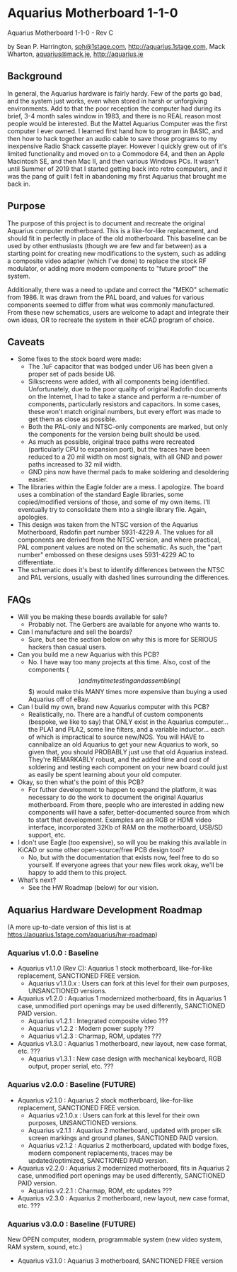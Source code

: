 # Aquarius Motherboard 1-1-0
Aquarius Motherboard 1-1-0 - Rev C

by Sean P. Harrington, sph@1stage.com, http://aquarius.1stage.com, Mack Wharton, aquarius@mack.je, http://aquarius.je
 
## Background
In general, the Aquarius hardware is fairly hardy. Few of the parts go bad, and the system just works, even when stored in harsh or unforgiving environments. Add to that the poor reception the computer had during its brief, 3-4 month sales window in 1983, and there is no REAL reason most people would be interested. But the Mattel Aquarius Computer was the first computer I ever owned. I learned first hand how to program in BASIC, and then how to hack together an audio cable to save those programs to my inexpensive Radio Shack cassette player. However I quickly grew out of it's limited functionality and moved on to a Commodore 64, and then an Apple Macintosh SE, and then Mac II, and then various Windows PCs. It wasn't until Summer of 2019 that I started getting back into retro computers, and it was the pang of guilt I felt in abandoning my first Aquarius that brought me back in.

## Purpose
The purpose of this project is to document and recreate the original Aquarius computer motherboard. This is a like-for-like replacement, and should fit in perfectly in place of the old motherboard. This baseline can be used by other enthusiasts (though we are few and far between) as a starting point for creating new modifications to the system, such as adding a composite video adapter (which I've done) to replace the stock RF modulator, or adding more modern components to "future proof" the system.

Additionally, there was a need to update and correct the "MEKO" schematic from 1986. It was drawn from the PAL board, and values for various components seemed to differ from what was commonly manufactured. From these new schematics, users are welcome to adapt and integrate their own ideas, OR to recreate the system in their eCAD program of choice.

## Caveats
* Some fixes to the stock board were made:
  * The .1uF capacitor that was bodged under U6 has been given a proper set of pads beside U6.
  * Silkscreens were added, with all components being identified. Unfortunately, due to the poor quality of original Radofin documents on the Internet, I had to take a stance and perform a re-number of components, particularly resistors and capacitors. In some cases, these won't match original numbers, but every effort was made to get them as close as possible.
  * Both the PAL-only and NTSC-only components are marked, but only the components for the version being built should be used.
  * As much as possible, original trace paths were recreated (particularly CPU to expansion port), but the traces have been reduced to a 20 mil width on most signals, with all GND and power paths increased to 32 mil width.
  * GND pins now have thermal pads to make soldering and desoldering easier.
* The libraries within the Eagle folder are a mess. I apologize. The board uses a combination of the standard Eagle libraries, some copied/modified versions of those, and some of my own items. I'll eventually try to consolidate them into a single library file. Again, apologies.
* This design was taken from the NTSC version of the Aquarius Motherboard, Radofin part number 5931-4229 A. The values for all components are derived from the NTSC version, and where practical, PAL component values are noted on the schematic. As such, the "part number" embossed on these designs uses 5931-4229 AC to differentiate.
* The schematic does it's best to identify differences between the NTSC and PAL versions, usually with dashed lines surrounding the differences.

## FAQs
* Will you be making these boards available for sale?
  * Probably not. The Gerbers are available for anyone who wants to.
* Can I manufacture and sell the boards?
  * Sure, but see the section below on why this is more for SERIOUS hackers than casual users.
* Can you build me a new Aquarius with this PCB?
  * No. I have way too many projects at this time. Also, cost of the components ($$) and my time testing and assembling ($$$) would make this MANY times more expensive than buying a used Aquarius off of eBay.
* Can I build my own, brand new Aquarius computer with this PCB?
  * Realistically, no. There are a handful of custom components (bespoke, we like to say) that ONLY exist in the Aquarius computer... the PLA1 and PLA2, some line filters, and a variable inductor... each of which is impractical to source new/NOS. You will HAVE to cannibalize an old Aquarius to get your new Aquarius to work, so given that, you should PROBABLY just use that old Aquarius instead. They're REMARKABLY robust, and the added time and cost of soldering and testing each component on your new board could just as easily be spent learning about your old computer.
* Okay, so then what's the point of this PCB?
  * For futher development to happen to expand the platform, it was necessary to do the work to document the original Aquarius motherboard. From there, people who are interested in adding new components will have a safer, better-documented source from which to start that development. Examples are an RGB or HDMI video interface, incorporated 32Kb of RAM on the motherboard, USB/SD support, etc.
* I don't use Eagle (too expensive), so will you be making this available in KiCAD or some other open-source/free PCB design tool?
  * No, but with the documentation that exists now, feel free to do so yourself. If everyone agrees that your new files work okay, we'll be happy to add them to this project.
* What's next?
  * See the HW Roadmap (below) for our vision.

## Aquarius Hardware Development Roadmap
(A more up-to-date version of this list is at https://aquarius.1stage.com/aquarius/hw-roadmap)

### Aquarius v1.0.0 : Baseline
* Aquarius v1.1.0 (Rev C): Aquarius 1 stock motherboard, like-for-like replacement, SANCTIONED FREE version. 
  * Aquarius v1.1.0.x : Users can fork at this level for their own purposes, UNSANCTIONED versions.
* Aquarius v1.2.0 : Aquarius 1 modernized motherboard, fits in Aquarius 1 case, unmodified port openings may be used differently, SANCTIONED PAID version.
  * Aquarius v1.2.1 : Integrated composite video ???
  * Aquarius v1.2.2 : Modern power supply ???
  * Aquarius v1.2.3 : Charmap, ROM, updates ???
* Aquarius v1.3.0 : Aquarius 1 motherboard, new layout, new case format, etc. ???
  * Aquarius v1.3.1 : New case design with mechanical keyboard, RGB output, proper serial, etc. ???

### Aquarius v2.0.0 : Baseline (FUTURE)
* Aquarius v2.1.0 : Aquarius 2 stock motherboard, like-for-like replacement, SANCTIONED FREE version.
  * Aquarius v2.1.0.x : Users can fork at this level for their own purposes, UNSANCTIONED versions.
  * Aquarius v2.1.1 : Aquarius 2 motherboard, updated with proper silk screen markings and ground planes, SANCTIONED PAID version.
  * Aquarius v2.1.2 : Aquarius 2 motherboard, updated with bodge fixes, modern component replacements, traces may be updated/optimized, SANCTIONED PAID version.
* Aquarius v2.2.0 : Aquarius 2 modernized motherboard, fits in Aquarius 2 case, unmodified port openings may be used differently, SANCTIONED PAID version.
  * Aquarius v2.2.1 : Charmap, ROM, etc updates ???
* Aquarius v2.3.0 : Aquarius 2 motherboard, new layout, new case format, etc. ???

### Aquarius v3.0.0 : Baseline (FUTURE)
New OPEN computer, modern, programmable system (new video system, RAM system, sound, etc.)
* Aquarius v3.1.0 : Aquarius 3 motherboard, SANCTIONED FREE version
